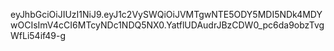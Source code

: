 eyJhbGciOiJIUzI1NiJ9.eyJ1c2VySWQiOiJVMTgwNTE5ODY5MDI5NDk4MDYwOCIsImV4cCI6MTcyNDc1NDQ5NX0.YatflUDAudrJBzCDW0_pc6da9obzTvgWfLi54if49-g